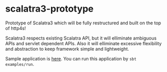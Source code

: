 # scalatra3-prototype

Prototype of Scalatra3 which will be fully restructured and built on the top of http4s!

Scalatra3 respects existing Scalatra API, but it will elliminate ambiguous APIs and servlet dependent APIs. Also it will elliminate excessive flexibility and abstraction to keep framework simple and lightweight.

Sample application is [here](https://github.com/takezoe/scalatra3-prototype/blob/master/core/src/main/scala/org/scalatra/HelloController.scala). You can run this application by `sbt examples/run`.
